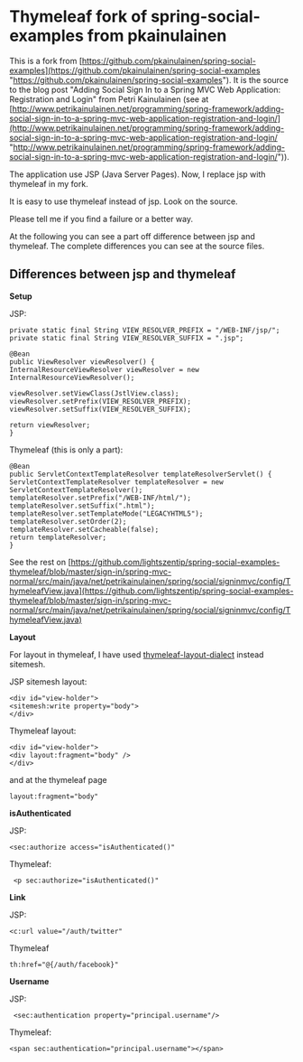 Thymeleaf fork of spring-social-examples from pkainulainen
======================

This is a fork from [https://github.com/pkainulainen/spring-social-examples](https://github.com/pkainulainen/spring-social-examples "https://github.com/pkainulainen/spring-social-examples"). It is the source to the blog post "Adding Social Sign In to a Spring MVC Web Application: Registration and Login" from Petri Kainulainen (see at [http://www.petrikainulainen.net/programming/spring-framework/adding-social-sign-in-to-a-spring-mvc-web-application-registration-and-login/](http://www.petrikainulainen.net/programming/spring-framework/adding-social-sign-in-to-a-spring-mvc-web-application-registration-and-login/ "http://www.petrikainulainen.net/programming/spring-framework/adding-social-sign-in-to-a-spring-mvc-web-application-registration-and-login/")).

The application use JSP (Java Server Pages). Now, I replace jsp with thymeleaf in my fork.

It is easy to use thymeleaf instead of jsp. Look on the source.

Please tell me if you find a failure or a better way.

At the following you can see a part off difference between jsp and thymeleaf. The complete differences you can see at the source files.

## Differences between jsp and thymeleaf ##

**Setup**

JSP:

    private static final String VIEW_RESOLVER_PREFIX = "/WEB-INF/jsp/";
    private static final String VIEW_RESOLVER_SUFFIX = ".jsp";

    @Bean
    public ViewResolver viewResolver() {
    InternalResourceViewResolver viewResolver = new InternalResourceViewResolver();
    
    viewResolver.setViewClass(JstlView.class);
    viewResolver.setPrefix(VIEW_RESOLVER_PREFIX);
    viewResolver.setSuffix(VIEW_RESOLVER_SUFFIX);
    
    return viewResolver;
    }


Thymeleaf (this is only a part):

    @Bean
    public ServletContextTemplateResolver templateResolverServlet() {
    ServletContextTemplateResolver templateResolver = new ServletContextTemplateResolver();
    templateResolver.setPrefix("/WEB-INF/html/");
    templateResolver.setSuffix(".html");
    templateResolver.setTemplateMode("LEGACYHTML5");
    templateResolver.setOrder(2);
    templateResolver.setCacheable(false);
    return templateResolver;
    }

See the rest on [https://github.com/lightszentip/spring-social-examples-thymeleaf/blob/master/sign-in/spring-mvc-normal/src/main/java/net/petrikainulainen/spring/social/signinmvc/config/ThymeleafView.java](https://github.com/lightszentip/spring-social-examples-thymeleaf/blob/master/sign-in/spring-mvc-normal/src/main/java/net/petrikainulainen/spring/social/signinmvc/config/ThymeleafView.java)


**Layout**

For layout in thymeleaf, I have used [thymeleaf-layout-dialect](https://github.com/ultraq/thymeleaf-layout-dialect) instead sitemesh.

JSP sitemesh layout:

    <div id="view-holder">
    <sitemesh:write property="body">
    </div>

Thymeleaf layout:

    <div id="view-holder">
    <div layout:fragment="body" />
    </div>

and at the thymeleaf page

    layout:fragment="body"


**isAuthenticated**

JSP:

    <sec:authorize access="isAuthenticated()"

Thymeleaf:

     <p sec:authorize="isAuthenticated()" 


**Link**

JSP:

    <c:url value="/auth/twitter"

Thymeleaf

    th:href="@{/auth/facebook}"

**Username**

JSP:

     <sec:authentication property="principal.username"/>

Thymeleaf:

    <span sec:authentication="principal.username"></span>

